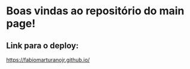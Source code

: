 # Boas vindas ao repositório do main page!

## Link para o deploy:
https://fabiomarturanojr.github.io/
